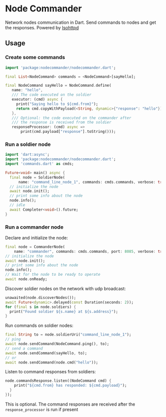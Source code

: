 # Node Commander

 Network nodes communication in Dart. Send commands to nodes and get the responses. Powered by [Isohttpd](https://github.com/synw/isohttpd)

## Usage

### Create some commands

   ```dart
   import 'package:nodecommander/nodecommander.dart';

   final List<NodeCommand> commands = <NodeCommand>[sayHello];

   final NodeCommand sayHello = NodeCommand.define(
      name: "hello",
      /// The code executed on the soldier
      executor: (cmd) async {
        print("Saying hello to ${cmd.from}");
        return cmd.copyWithPayload(<String, dynamic>{"response": "hello"});
      },
      /// Optional: the code executed on the commander after
      /// the response is received from the soldier
      responseProcessor: (cmd) async =>
          print(cmd.payload["response"].toString()));
   ```
   
### Run a soldier node

   ```dart
   import 'dart:async';
   import 'package:nodecommander/nodecommander.dart';
   import 'commands.dart' as cmds;
   
   Future<void> main() async {
     final node = SoldierNode(
         name: "command_line_node_1", commands: cmds.commands, verbose: true);
     // initialize the node
     await node.init();
     // print some info about the node
     node.info();
     // idle
     await Completer<void>().future;
   }
   ```

### Run a commander node

Declare and initialize the node:

   ```dart
   final node = CommanderNode(
       name: "commander", commands: cmds.commands, port: 8085, verbose: true);
   // initialize the node
   await node.init();   
   // print some info about the node
   node.info();
   // Wait for the node to be ready to operate
   await node.onReady;
   ```

Discover soldier nodes on the network with udp broadcast:

   ```dart
   unawaited(node.discoverNodes());
   await Future<dynamic>.delayed(const Duration(seconds: 2));
   for (final s in node.soldiers) {
     print("Found soldier ${s.name} at ${s.address}");
   }
   ```

Run commands on soldier nodes:

   ```dart
   final String to = node.soldierUri("command_line_node_1");
   // ping
   await node.sendCommand(NodeCommand.ping(), to);
   // send a command
   await node.sendCommand(sayHello, to);
   // or
   await node.sendCommand(node.cmd("hello"));
   ```

Listen to command responses from soldiers:

   ```dart
   node.commandsResponse.listen((NodeCommand cmd) {
       print("${cmd.from} has responded: ${cmd.payload}");
     }
   });
   ```

This is optional. The command responses are received after the `response_processor` is
run if present